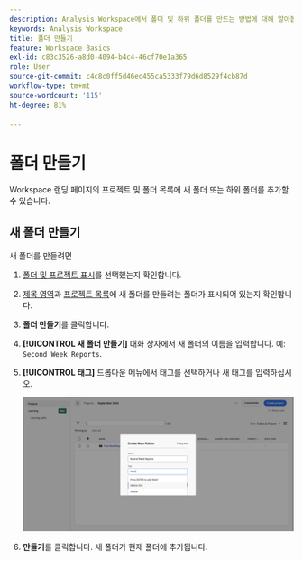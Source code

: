 ```yaml
---
description: Analysis Workspace에서 폴더 및 하위 폴더를 만드는 방법에 대해 알아봅니다.
keywords: Analysis Workspace
title: 폴더 만들기
feature: Workspace Basics
exl-id: c83c3526-a8d0-4094-b4c4-46cf70e1a365
role: User
source-git-commit: c4c8c0ff5d46ec455ca5333f79d6d8529f4cb87d
workflow-type: tm+mt
source-wordcount: '115'
ht-degree: 81%

---
```


# 폴더 만들기

Workspace 랜딩 페이지의 프로젝트 및 폴더 목록에 새 폴더 또는 하위 폴더를 추가할 수 있습니다.

## 새 폴더 만들기

새 폴더를 만들려면

1. [폴더 및 프로젝트 표시](/help/analysis-workspace/build-workspace-project/freeform-overview.md#show-selector)를 선택했는지 확인합니다.

1. [제목 영역](/help/analysis-workspace/build-workspace-project/freeform-overview.md#title-area)과 [프로젝트 목록](/help/analysis-workspace/build-workspace-project/freeform-overview.md#project-list)에 새 폴더를 만들려는 폴더가 표시되어 있는지 확인합니다.

1. **폴더 만들기**&#x200B;를 클릭합니다.

1. **[!UICONTROL 새 폴더 만들기]** 대화 상자에서 새 폴더의 이름을 입력합니다. 예: `Second Week Reports`.

1. **[!UICONTROL 태그]** 드롭다운 메뉴에서 태그를 선택하거나 새 태그를 입력하십시오.

   ![Create new folder](../assets/create-new-folder.png)

1. **만들기**&#x200B;를 클릭합니다.
새 폴더가 현재 폴더에 추가됩니다.
